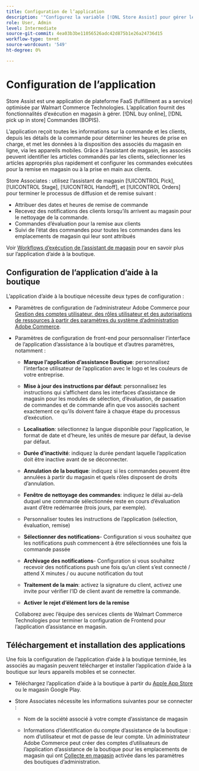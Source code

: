 ```yaml
---
title: Configuration de l’application
description: '"Configurez la variable [!DNL Store Assist] pour gérer les workflows d’exécution de magasin de bout en bout et les processus d’achat en ligne, passez commande en magasin." '
role: User, Admin
level: Intermediate
source-git-commit: 4ea03b3be11056526adc42d875b1e26a24736d15
workflow-type: tm+mt
source-wordcount: '549'
ht-degree: 0%

---
```


# Configuration de l’application

Store Assist est une application de plateforme FaaS (fulfillment as a service) optimisée par Walmart Commerce Technologies. L’application fournit des fonctionnalités d’exécution en magasin à gérer. [!DNL buy online], [!DNL pick up in store] Commandes (BOPIS).

L’application reçoit toutes les informations sur la commande et les clients, depuis les détails de la commande pour déterminer les heures de prise en charge, et met les données à la disposition des associés du magasin en ligne, via les appareils mobiles. Grâce à l’assistant de magasin, les associés peuvent identifier les articles commandés par les clients, sélectionner les articles appropriés plus rapidement et configurer les commandes exécutées pour la remise en magasin ou à la prise en main aux clients.

Store Associates : utilisez l’assistant de magasin [!UICONTROL Pick], [!UICONTROL Stage], [!UICONTROL Handoff], et [!UICONTROL Orders] pour terminer le processus de diffusion et de remise suivant :

- Attribuer des dates et heures de remise de commande
- Recevez des notifications des clients lorsqu’ils arrivent au magasin pour le nettoyage de la commande.
- Commandes d’évaluation pour la remise aux clients
- Suivi de l’état des commandes pour toutes les commandes dans les emplacements de magasin qui leur sont attribués

Voir [Workflows d’exécution de l’assistant de magasin](store-assist-modules.md) pour en savoir plus sur l’application d’aide à la boutique.


## Configuration de l’application d’aide à la boutique

L’application d’aide à la boutique nécessite deux types de configuration :

- Paramètres de configuration de l’administrateur Adobe Commerce pour [Gestion des comptes utilisateur, des rôles utilisateur et des autorisations de ressources à partir des paramètres du système d’administration Adobe Commerce](user-setup.md).

- Paramètres de configuration de front-end pour personnaliser l’interface de l’application d’assistance à la boutique et d’autres paramètres, notamment :

   - **Marque l’application d’assistance Boutique**: personnalisez l’interface utilisateur de l’application avec le logo et les couleurs de votre entreprise.

   - **Mise à jour des instructions par défaut**: personnalisez les instructions qui s’affichent dans les interfaces d’assistance de magasin pour les modules de sélection, d’évaluation, de passation de commandes et de commande afin que vos associés sachent exactement ce qu’ils doivent faire à chaque étape du processus d’exécution.

   - **Localisation**: sélectionnez la langue disponible pour l’application, le format de date et d’heure, les unités de mesure par défaut, la devise par défaut.

   - **Durée d’inactivité**: indiquez la durée pendant laquelle l’application doit être inactive avant de se déconnecter.

   - **Annulation de la boutique**: indiquez si les commandes peuvent être annulées à partir du magasin et quels rôles disposent de droits d’annulation.

   - **Fenêtre de nettoyage des commandes**: indiquez le délai au-delà duquel une commande sélectionnée reste en cours d’évaluation avant d’être redémarrée (trois jours, par exemple).

   - Personnaliser toutes les instructions de l’application (sélection, évaluation, remise)

   - **Sélectionner des notifications**- Configuration si vous souhaitez que les notifications push commencent à être sélectionnées une fois la commande passée

   - **Archivage des notifications**- Configuration si vous souhaitez recevoir des notifications push une fois qu’un client s’est connecté / attend X minutes / ou aucune notification du tout

   - **Traitement de la main**: activez la signature du client, activez une invite pour vérifier l’ID de client avant de remettre la commande.

   - **Activer le rejet d’élément lors de la remise**

   Collaborez avec l’équipe des services clients de Walmart Commerce Technologies pour terminer la configuration de Frontend pour l’application d’assistance en magasin.

## Téléchargement et installation des applications

Une fois la configuration de l’application d’aide à la boutique terminée, les associés au magasin peuvent télécharger et installer l’application d’aide à la boutique sur leurs appareils mobiles et se connecter.

- Téléchargez l’application d’aide à la boutique à partir du [Apple App Store](https://apps.apple.com/us/app/store-assist-by-walmart/id16092815390) ou le magasin Google Play.

- Store Associates nécessite les informations suivantes pour se connecter :

   - Nom de la société associé à votre compte d’assistance de magasin

   - Informations d’identification du compte d’assistance de la boutique : nom d’utilisateur et mot de passe de leur compte.
   Un administrateur Adobe Commerce peut créer des comptes d’utilisateurs de l’application d’assistance de la boutique pour les emplacements de magasin qui ont [Collecte en magasin](merchant-store-configuration.md#pickup-location-configuration) activée dans les paramètres des boutiques d’administration.

